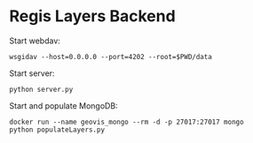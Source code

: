 # Regis Layers Backend

Start webdav:
```
wsgidav --host=0.0.0.0 --port=4202 --root=$PWD/data
```

Start server:
```
python server.py
```

Start and populate MongoDB:
```
docker run --name geovis_mongo --rm -d -p 27017:27017 mongo
python populateLayers.py
```
